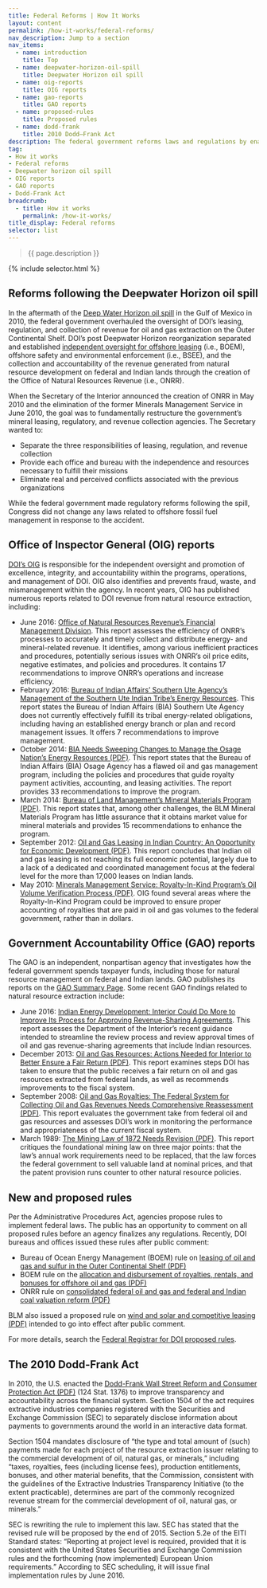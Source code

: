 ```yaml
---
title: Federal Reforms | How It Works
layout: content
permalink: /how-it-works/federal-reforms/
nav_description: Jump to a section
nav_items:
  - name: introduction
    title: Top
  - name: deepwater-horizon-oil-spill
    title: Deepwater Horizon oil spill
  - name: oig-reports
    title: OIG reports
  - name: gao-reports
    title: GAO reports
  - name: proposed-rules
    title: Proposed rules
  - name: dodd-frank
    title: 2010 Dodd–Frank Act
description: The federal government reforms laws and regulations by enacting new legislation and proposing new rules to implement the legislation. Reforms are recommended by oversight organizations, such as the Inspector General or the Government Accountability Office.
tag:
- How it works
- Federal reforms
- Deepwater horizon oil spill
- OIG reports
- GAO reports
- Dodd-Frank Act
breadcrumb:
  - title: How it works
    permalink: /how-it-works/
title_display: Federal reforms
selector: list
---
```


> {{ page.description }}

{% include selector.html %}

<h2 id="deepwater-horizon-oil-spill">Reforms following the Deepwater Horizon oil spill</h2>

In the aftermath of the [Deep Water Horizon oil spill](http://www.gpo.gov/fdsys/pkg/GPO-OILCOMMISSION/pdf/GPO-OILCOMMISSION.pdf) in the Gulf of Mexico in 2010, the federal government overhauled the oversight of DOI’s leasing, regulation, and collection of revenue for oil and gas extraction on the Outer Continental Shelf. DOI’s post Deepwater Horizon reorganization separated and established [independent oversight for offshore leasing](http://www.boem.gov/Reforms-since-the-Deepwater-Horizon-Tragedy/) (i.e., BOEM), offshore safety and environmental enforcement (i.e., BSEE), and the collection and accountability of the revenue generated from natural resource development on federal and Indian lands through the creation of the Office of Natural Resources Revenue (i.e., ONRR).

When the Secretary of the Interior announced the creation of ONRR in May 2010 and the elimination of the former Minerals Management Service in June 2010, the goal was to fundamentally restructure the government’s mineral leasing, regulatory, and revenue collection agencies. The Secretary wanted to:

* Separate the three responsibilities of leasing, regulation, and revenue collection
* Provide each office and bureau with the independence and resources necessary to fulfill their missions
* Eliminate real and perceived conflicts associated with the previous organizations

While the federal government made regulatory reforms following the spill, Congress did not change any laws related to offshore fossil fuel management in response to the accident.

<h2 id="oig-reports">Office of Inspector General (OIG) reports</h2>

[DOI’s OIG](https://www.doioig.gov/sites/doioig.gov/files/99-I-387.pdf) is responsible for the independent oversight and promotion of excellence, integrity, and accountability within the programs, operations, and management of DOI. OIG also identifies and prevents fraud, waste, and mismanagement within the agency. In recent years, OIG has published numerous reports related to DOI revenue from natural resource extraction, including:

* June 2016: [Office of Natural Resources Revenue’s Financial Management Division](https://www.doioig.gov/reports/financial-management-division-office-natural-resources-revenue). This report assesses the efficiency of ONRR’s processes to accurately and timely collect and distribute energy- and mineral-related revenue. It identifies, among various inefficient practices and procedures, potentially serious issues with ONRR’s oil price edits, negative estimates, and policies and procedures. It contains 17 recommendations to improve ONRR’s operations and increase efficiency.
* February 2016: [Bureau of Indian Affairs’ Southern Ute Agency’s Management of the Southern Ute Indian Tribe’s Energy Resources](https://www.doioig.gov/reports/bureau-indian-affairs-southern-ute-agencys-management-southern-ute-indian-tribes-energy). This report states the Bureau of Indian Affairs (BIA) Southern Ute Agency does not currently effectively fulfill its tribal energy-related obligations, including having an established energy branch or plan and record management issues. It offers 7 recommendations to improve management.
* October 2014: [BIA Needs Sweeping Changes to Manage the Osage Nation’s Energy Resources (PDF)](https://www.doioig.gov/sites/doioig.gov/files/CR-EV-BIA-0002-2013Public1.pdf). This report states that the Bureau of Indian Affairs (BIA) Osage Agency has a flawed oil and gas management program, including the policies and procedures that guide royalty payment activities, accounting, and leasing activities. The report provides 33 recommendations to improve the program.
* March 2014: [Bureau of Land Management’s Mineral Materials Program (PDF)](https://www.doioig.gov/sites/doioig.gov/files/C-IN-BLM-0002-2012Public.pdf). This report states that, among other challenges, the BLM Mineral Materials Program has little assurance that it obtains market value for mineral materials and provides 15 recommendations to enhance the program.
* September 2012: [Oil and Gas Leasing in Indian Country: An Opportunity for Economic Development (PDF)](https://www.doioig.gov/sites/doioig.gov/files/CR-EV-BIA-0001-2011Public.pdf). This report concludes that Indian oil and gas leasing is not reaching its full economic potential, largely due to a lack of a dedicated and coordinated management focus at the federal level for the more than 17,000 leases on Indian lands.
* May 2010: [Minerals Management Service: Royalty-In-Kind Program’s Oil Volume Verification Process (PDF)](https://www.doioig.gov/sites/doioig.gov/files/2010-I-0021.pdf). OIG found several areas where the Royalty-In-Kind Program could be improved to ensure proper accounting of royalties that are paid in oil and gas volumes to the federal government, rather than in dollars.

<h2 id="gao-reports">Government Accountability Office (GAO) reports</h2>

The GAO is an independent, nonpartisan agency that investigates how the federal government spends taxpayer funds, including those for natural resource management on federal and Indian lands. GAO publishes its reports on the [GAO Summary Page](http://www.gao.gov/key_issues/oil_and_natural_gas/issue_summary). Some recent GAO findings related to natural resource extraction include:

* June 2016: [Indian Energy Development: Interior Could Do More to Improve Its Process for Approving Revenue-Sharing Agreements](http://www.gao.gov/products/GAO-16-553). This report assesses the Department of the Interior’s recent guidance intended to streamline the review process and review approval times of oil and gas revenue-sharing agreements that include Indian resources.
* December 2013: [Oil and Gas Resources: Actions Needed for Interior to Better Ensure a Fair Return (PDF)](http://gao.gov/assets/660/659515.pdf). This report examines steps DOI has taken to ensure that the public receives a fair return on oil and gas resources extracted from federal lands, as well as recommends improvements to the fiscal system.
* September 2008: [Oil and Gas Royalties: The Federal System for Collecting Oil and Gas Revenues Needs Comprehensive Reassessment (PDF)](http://www.gao.gov/new.items/d08691.pdf). This report evaluates the government take from federal oil and gas resources and assesses DOI’s work in monitoring the performance and appropriateness of the current fiscal system.
* March 1989: [The Mining Law of 1872 Needs Revision (PDF)](http://archive.gao.gov/d15t6/138159.pdf). This report critiques the foundational mining law on three major points: that the law’s annual work requirements need to be replaced, that the law forces the federal government to sell valuable land at nominal prices, and that the patent provision runs counter to other natural resource policies.


## New and proposed rules

Per the Administrative Procedures Act, agencies propose rules to implement federal laws. The public has an opportunity to comment on all proposed rules before an agency finalizes any regulations. Recently, DOI bureaus and offices issued these rules after public comment:

* Bureau of Ocean Energy Management (BOEM) rule on [leasing of oil and gas and sulfur in the Outer Continental Shelf (PDF)](https://www.boem.gov/81-FR-18112/)
* BOEM rule on the [allocation and disbursement of royalties, rentals, and bonuses for offshore oil and gas (PDF)](https://www.gpo.gov/fdsys/pkg/FR-2015-12-30/pdf/2015-32787.pdf)
* ONRR rule on [consolidated federal oil and gas and federal and Indian coal valuation reform (PDF)](https://www.gpo.gov/fdsys/pkg/FR-2016-07-01/pdf/2016-15420.pdf)

BLM also issued a proposed rule on [wind and solar and competitive leasing (PDF)](http://blmsolar.anl.gov/documents/docs/FR_Competitive_Leasing_Sep_30_2014.pdf) intended to go into effect after public comment.

For more details, search the [Federal Registrar for DOI proposed rules](https://www.federalregister.gov/articles/search?conditions%5Bpublication_date%5D%5Bis%5D=11%2F04%2F2015&conditions%5Bterm%5D=Department+of+the+Interior&conditions%5Btype%5D%5B%5D=PRORULE).

<h2 id="dodd-frank">The 2010 Dodd-Frank Act</h2>

In 2010, the U.S. enacted the [Dodd-Frank Wall Street Reform and Consumer Protection Act (PDF)](http://www.gpo.gov/fdsys/pkg/PLAW-111publ203/pdf/PLAW-111publ203.pdf) (124 Stat. 1376) to improve transparency and accountability across the financial system. Section 1504 of the act requires extractive industries companies registered with the Securities and Exchange Commission (SEC) to separately disclose information about payments to governments around the world in an interactive data format.

Section 1504 mandates disclosure of “the type and total amount of (such) payments made for each project of the resource extraction issuer relating to the commercial development of oil, natural gas, or minerals,” including “taxes, royalties, fees (including license fees), production entitlements, bonuses, and other material benefits, that the Commission, consistent with the guidelines of the Extractive Industries Transparency Initiative (to the extent practicable), determines are part of the commonly recognized revenue stream for the commercial development of oil, natural gas, or minerals.”

SEC is rewriting the rule to implement this law. SEC has stated that the revised rule will be proposed by the end of 2015. Section 5.2e of the EITI Standard states: “Reporting at project level is required, provided that it is consistent with the United States Securities and Exchange Commission rules and the forthcoming (now implemented) European Union requirements.” According to SEC scheduling, it will issue final implementation rules by June 2016.

